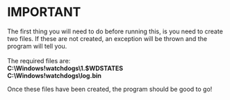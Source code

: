 # IMPORTANT
The first thing you will need to do before running this, is you need to create two files. If these are not created, an exception will be thrown and the program will tell you.<br><br> The required files are:<br>
<b>C:\Windows\!watchdogs\1.$WDSTATES</b><br>
<b>C:\Windows\!watchdogs\log.bin</b>

Once these files have been created, the program should be good to go!
